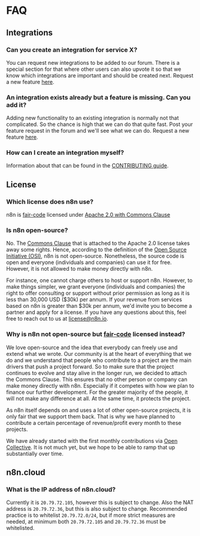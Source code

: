 # FAQ

## Integrations


### Can you create an integration for service X?

You can request new integrations to be added to our forum. There is a special section for that where
other users can also upvote it so that we know which integrations are important and should be
created next. Request a new feature [here](https://community.n8n.io/c/feature-requests/nodes).


### An integration exists already but a feature is missing. Can you add it?

Adding new functionality to an existing integration is normally not that complicated. So the chance is
high that we can do that quite fast. Post your feature request in the forum and we'll see
what we can do. Request a new feature [here](https://community.n8n.io/c/feature-requests/nodes).


### How can I create an integration myself?

Information about that can be found in the [CONTRIBUTING guide](https://github.com/n8n-io/n8n/blob/master/CONTRIBUTING.md).


## License


### Which license does n8n use?

n8n is [fair-code](http://faircode.io) licensed under [Apache 2.0 with Commons Clause](https://github.com/n8n-io/n8n/blob/master/packages/cli/LICENSE.md)


### Is n8n open-source?

No. The [Commons Clause](https://commonsclause.com) that is attached to the Apache 2.0 license takes away some rights. Hence, according to the definition of the [Open Source Initiative (OSI)](https://opensource.org/osd), n8n is not open-source. Nonetheless, the source code is open and everyone (individuals and companies) can use it for free. However, it is not allowed to make money directly with n8n. 

For instance, one cannot charge others to host or support n8n. However, to make things simpler, we grant everyone (individuals and companies) the right to offer consulting or support without prior permission as long as it is less than 30,000 USD ($30k) per annum. 
If your revenue from services based on n8n is greater than $30k per annum, we'd invite you to become a partner and apply for a license. If you have any questions about this, feel free to reach out to us at [license@n8n.io](mailto:license@n8n.io).


### Why is n8n not open-source but [fair-code](http://faircode.io) licensed instead?

We love open-source and the idea that everybody can freely use and extend what we wrote. Our community is at the heart of everything that we do and we understand that people who contribute to a project are the main drivers that push a project forward. So to make sure that the project continues to evolve and stay alive in the longer run, we decided to attach the Commons Clause. This ensures that no other person or company can make money directly with n8n. Especially if it competes with how we plan to finance our further development. For the greater majority of the people, it will not make any difference at all. At the same time, it protects the project.

As n8n itself depends on and uses a lot of other open-source projects, it is only fair that we support them back. That is why we have planned to contribute a certain percentage of revenue/profit every month to these projects. 

We have already started with the first monthly contributions via [Open Collective](https://opencollective.com/n8n). It is not much yet, but we hope to be able to ramp that up substantially over time.

## n8n.cloud

### What is the IP address of n8n.cloud?

Currently it is `20.79.72.105`, however this is subject to change. Also the NAT address is `20.79.72.36`, but this is also subject to change.
Recommended practice is to whitelist `20.79.72.0/24`, but if more strict measures are needed, at minimum both `20.79.72.105` and `20.79.72.36` must be whitelisted.
